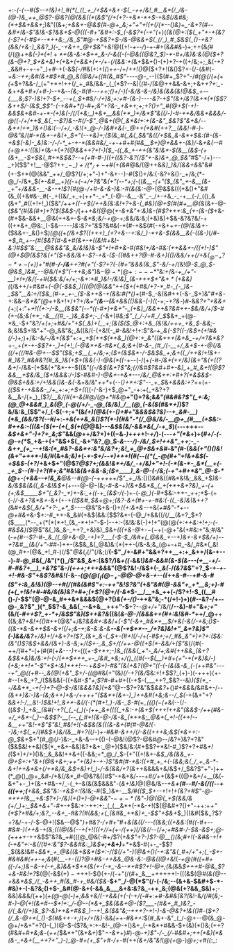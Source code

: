 +:-*(_-(_--#(*_$--+!&)+!_#(*(_((_+_/+$&+&+-$(_-++/&!_#__&*(/_/&-(@-)&_++_@$?-@&?(@(&&((*_(_&$"(/+(+?-+&*-*+$_-+&_$(/&#&;(*+$&+&&+;_)&"((&*+;+&_&_+-@&$(#-@+_&;+"+"+!(+(/(*--()&)+_-&+?(#--&#+!&-$"&!&-$?&&+$-@((_(-#+"&#+:-$_(-&$?+(-_+"(*+)(___(&(@+:($(_+"+-+(&?(-$?+(-#_$+--*++&;_/&_$"_#_@-_+$&?+$-/&*-@&&+$(_(/_)_#_$&$(_()-+&?(&&/+&-)_&&?_)(-_-+&++_@+$&"+*&!_@((+!_-+--/_)-+-#+(&*&#&*-)+;++(&_(_#(/(@+*+&_(-)+_($+!+*+$_(&-&:+$++_&-/-&((-(-@&((@&?_$_)-+-#+/&)&:&$(@($_$+?(&-@+?_$_+&+&)+(+*&+_(+&&+(+-/+-(/(&&:+(_&+$&+()-(+)+?-+((+/&;+;_&(-+?_&&#+-+-+"_)+#-+(-&$_(-/_#&(+:+(_(_)+*+*-/+/_++!()_@($+?+!(&()$?+-(/-(_&_#(-+*&:-++;&#(&+#_$+#_@_&(@&/+((#(&_#$"_----@-_-*-)($(#+_$?+"-/_#(@(/(+(+(+_$+?&&-/_(+"+*+!++(/_+_#&/&&-_(_(*$?--&)(_(#-/(&_@++&&-&+;+&+*+?+:_-&*+_+&+#+/+#-)-_-+&*-*-*(_&;-#(#---++;()+/-)(-&/&-&_-/&)&(&_&(&!_@&$_+--(___&;$?-)&!+?-$+_--+(_$+#&/-/+)&;+:+#-(&-_)--_--_&?-+$"(&+/&?(&+*(*($$?&++$___/-(&$_$$"-(-+&#+*()-#+;&"+?&-_+&*+;+;+?()+"_#(@+$(-+!-&&$&+&#-+-*-(+)&(-/(/(+&;_)+&+__&&(+*_)+/&*$"&((/-)-#-+_+&/&&+&_&&/-@((-/+/_++$_&(_--$?_)&--#(/-_$"_@&+(@(_&*&!+:+(&-&"_$&?$"&+&/--&*+!+*_)&+()&:(--/+/_-&!(+_@-/-)&#+&(-_@++(*&#(++?__(&&!-#-)-@&"&/(#-*(&+-+&(+_$+"(--+&)+;($(&_#(_&(_$&"&((/+$&_&-&*+$&:(#_-(&-+&$(-&)-_&)&:-/-/-*_+-+-*(&&#&/_-+-+#+#(#&__$+)_@+&&+-(&)_/-*&_+&(___-*-*_#(+_@_++:((&)+_(&-+(*+?(@&&_++?+!-)($_-((_&_+-++(&"&!&*-$(&__(&_$-(+(&+__-$+$&(_#+*&$&?-*-+_(+#-#-)(*(+((&?-*&?(/$"+-&)&+_@_$&"_#$"-/+)---_+)($$"+!__-@$?++_$_--_-)+/(*_/+-+$_#_(+(&#_@&/(@++&*&)_)&/(&&+&*&"&#(+-$+*(@(&&"_++/_@$?(/+;+"-)+"-&+--)-#($()+/&:(-&?+&()-_+/&;(*-@_/-/&*_$_(+-&#__+)((-+(-+/+?&"&(+"(--*+;(_-((*_&__-(+"($_(&"_+-&__(&-_+"+/&&&-__-&--+!$?(#(@-/+#-&-&-)&:-#(&(_&:-@-*(@&$&(((+&()+"&#(&_((+&#&-_#(-_+((&/_+_+(++*-_+*_(-@--&__-&"_-_/+-+&_-_-+__(-/_(()_&(&+"_#((+!+!_)($&"_/+++((-+$(/++&(&:&!+?+&-(_#&)(@+$(#(#+__@(&_(&+-@-(_$&"(#(&(#+)+?($($&$-/_(++_+&!(@_@(_+-&+&"+:&)&-(#$?+++:&_(+-(&-($_+&-(#+$&-&&+__@&(++&+-$_-&*&;&/-+_@-*+;&*&/&:&;(+&)&)+$&-&?&?&/-+((+*&+_@&:_(-$&----*-)&:&?+"&*$?&#&(-*(#-+&$(#(-+&+*++-(_@(_&!&+-*($&&+-_&()+$_)(@((+*(/&+$?((+++)_(+?+&--+:&/_)-*+&-$(&&__&(-(*(&-)_(_/_#-*+$_#_+--(#($&?(#_-_&+#(&+-+((_&!_#+*&!-*&:_)_#_$$"&:___@&&&"&_&/&!&)&-$"+!+#_+&___-#(#&!+/&-_#&:(++&&+-/((+!-)$"(@+$_@(&$?&(+"($+&&/&+-_$?-+&-($-((#&++?_@-#-&+)_(()_/_&&/++(/+&($_@-_+?-*+-($+)_)+"_#(#-__/-/&__++?_#(_+"(-$?+?(-(#+"&&&(&_$"-_&/-_+/(*&!_@-$_@_$-@&$_)&#_--@&/(*$"(-++&;&"_)&$-@-*(@+:---*$"&:+/&*-+_/+"-__)+!+/&/(-+#($&:&/+/+;-&+:+#_)&!-/&!&)_(&-+++$+"&$+*($+&&)(*(/&++/+#&#+*(-_@(-_$&$_)(((@(@(&&"++($+(+#&/+?-*_#-_(-_)&-_$&"__&:+/($&_(#-+_+-_($-&++&-+(&*&:_#(*()+_(#-$_-&(&#++(-&-_$+)&"_#+&_-+:&&_$-$&*&"(@+_+&+!+/+?+/&*+"(__&--(__&+&&(()&&-(-)(*(-+;-*+?&*-)_#-_&*&?+"+&&+(*+;($+:$"+*+!((+:-/_-&__(&$&"(--*((-#+)+&+"-_(+&)_/&&++&?&#++-$&/&/+/_$-#(+-(&;&(++_-&__((#_-_)&_&$+;-_(*-&+(_#&;$"_(_/-/+#_/_$_$&+_+(@-*&_-$+"&?_/+(+;+#&/+"+$(_&)+(__+;(&($($_@+:+&_(&!&/+++_+&_$-&&;-_&;&!&$+!&"+"-@_&&"&;_&((&/(-(+&!(-_#-&&!+!+:$"&*-+_&(-$?((-/&$+*_(+!_#_&(/-)+;_)+/&:-&_/-/&$+$(&$"+:+_+$(++$(*+&_)(@+:+_&"((&+++(&+&_-+/+?&*&?+-_+(*-+-$$?+-_)+(+!_(-@&*+&-#&*(_&;&+(#-&-_(#_/(-__+/_&+$-+-@(/&((/+((/_#_&-@+--$$"($&;+$__(_+/&;+;($+(&$&*-/-$&$&_+;&+((_/++&!+!&+-#_)&?_#&#&?(#_&_)&(+$+(&&(*-)-@&*(*((-_+--(-/(+_(-#-/&*(++/&)(&+"&$(+(($?&+_/-/&&-(+$&(+"&*-+-$((&"(*_(-/&$(&+?$"&;(/_/&#$?&#+#+-&)_+_#_&+!(@$?&&__+$&/&_($+!&&&:_/-)_$-#&#-)-@&+-+&*---/&/_@&++:+#+?(+&$&$-@&$+&&:_+_/+!&&()&-&(-*&_+_&/&"_++*_+(_--_(_)+*+:$"--_+_$_&_+&&&:+?_++(+*-(($&+-+&&&-_/+_+:+;+$+((*((-/-&-)+$_@+"_-+:+(_+&?+?&__&-/(+_)_($?_/__&/(#(*-&(#_@_/(@+*_#_&_@__+"()+?&;&_&"(#&#&?$"(_+:&;(@_@+&&#_)_&(@_(-@(/+/-_-@_(&/&)_/__(@_(-&($(#&*+)_)$?&/&:&_($$"+/_(-$(-+;+"(&_(+)(@&(+-()+#+"&&&$&?&)--+_&#-__)(*&_(&&/$?(--#_/+:-*+&(++&_&()$?(*-)(#&"-*(/_@&/&/-__@+_(#___(+$&:-#++&:-(((&-(*_$(+-(+(_$(+(@_@&)-_--&$&(&/-&&*&(_/-+_$_)(---+++_--&$+&+"-)+?+_&;$"_&&(_@_++/&?+)+$((-$&*-)+++*+!-_+/_)-(---_+"(*&_+)+(_#+/-(-@-+(*_$_+&-+(+"&$+$(_-&+"&?_@_$-*&-_--/_)-/&/_$+!++&"_++;-_-&++_(+_--+!&:(*_#&?-&&*+:&"&/&?+;&!_+_@+$&+&#-*&"_(_#-(&_&(+"()()&!(&+"+++*-)&/_#(&+_&;&)+_(-_+-$+/--+)+++!(#(--((*(_-@(#+"+!&+&$(-+$&$-(+?_/+&+$+"(@$?_@$?+;(&&!&*+/&/_-+/&)+"+!-(-*(&-*-_&*(__+(-_+_$--(#-)+?(#+;&"_#&!_&(&+&&-&;($+____)_&-@-(-/&;(-+"+#+*&"_@-$-*(@___+-*(__+&&--+!&_&__@&--#(@-(-++++*_+_/$"_+_/&:()()&#&((#&*&!&;_&&_+$_)&-&/&$&(&((_&-&!&$+_($+$---@-@-(&;-#_-&-_+_)(&+$&*&_(_+(+*+&+?&)_+-(+(+;&$_____$+"(_&?-_+)+-&:_+((-+_(&$-/(_-)+-(*-@_)(*-#+$&:-++-_++;+$-(+(-/_/-&+?&*&+-_&+(+-+_(($&#_$&_+*_@+;(_&?_-&+(#+-_+-#&:_(-_((_-&)&*(&+*+?(*&#_+&$(_&/+"+?-_+*_$---_-@&"&+&-()+/_(+:&*&--_+&(_+#&"-*_+-_-@+#&+_&-$+:-#_++-&_&#(+&$(&&:($$?&*-(-@_/+&&((/(/__(&+?_$+?($____(*--_+(*(*(*+!_(&_-*+!+"-$-)--+:-(&!&:&(-)+!+"(@(@_(+:++&:+!+;-(-#&$&)($_@$"&(_)&_&-_++?_+&)&)_$&+_(((+&-@+_-$-(-$+(-@+"&(+#&:+"&;_#_/&"(-_+(#-*-*$?-#-_&_((_@+&-@_-+)+?___(-$-$_/&#+(_@&&_+--+)&+-&+$&/+)--+?&#__(&(/+"-#_#-)++-(&$&_&(_@&)&:(*(++-(/&-&;&_(@+-+#_-&/_#&*(_&!(@_#+-(@&_+!_#-)(/$"_@&_($_/(/$"(/&;(/__(-$"_/+-&#+"&&+?++__+:+_&++/(&-+---)-#-@_#&(_/&"(*()_/$"&$_&+:(&$?_/_)&_+((-_&&!_)&#-&&#(&-$(&---(+__-+/-#-#&?+__)_+&?$"&-_/_(+++;+++&&_&"(@$?&!-/&$+(-*_&(*-/_(&?&_$"+?_$-+_-+-+!-#&-$"+&$?&#&!(-_&-*_-(@(@($_((@-_+$-@_@-@+_&-+--((++&-#--+#-_&*-#_($"+:&_&!&)(@--+#(/(#&(&#$"+:-++"&!$?&"(+&"&#(@-&&"+_+*__&;+)-#(+(_+!&!+#-#&/&(&)&?+#+;(+$?(@+/(-&*_$-__/__+&_++(-/$?+!-$_((__#()-/-$$"(@-@-&_#++&*&&&$(@+?()_&(+-/()-_++&"&;-*(/+!-)+)(#--&?-/+--@-_&?$"_)(*_$$?-&_&&(_--&+&__+++"-$__+?-_-@+/+"_/&/(__/--&)-#+"&_+;+"_(&/(*-#++$?_+-*+/&$$"&)($++&?&*((&(_&-@-/(&&&++(#+:&!&#-*_++/_@__++((&;&?_+&!+(()_#++(@&"+/&?_&&#+:&&_/+*(-$"(-&+_#&*+__$_/+&_(-&_(_/-+&;()_$-((&-*&-&++$_&-&+!(/+;&-+;&-&:&-&__-_-&(-+_$+*--_/+?&)&!+"_&+?&)$"_(-)&&_/&?__+/&)+!_/+&+?+!$?_(&+_&-(_$+-(#+!(/-/+(-#_$+;+/_#&_&"+)+?+:($&:_(&"()$?&$+&&/(&+)-&_-&;+/($+-_&_$+/(/+$+$-@((+$(*-&&/+($"&*(/(#(-++_/(#+*_-(+(#(#(+_&---)+_-(((+_-$+*+;-)&_((&&(_+"-_&/+;&#(++&&_(&+?&$&+&)&/&:+!-(-/(++$+++_+-_/&#_+&;+/()_((#(--$(__)+#+(+"-+(+&)&/-)(+&;+*+!+"-*$"+$+:&)+++!--_-+_&$+)-#&"(&(+&?(@+"((-(-(&(&-&_(-(++#&"----+"_@((+#--_&(@(+&"_$+/-((@_#&(+"(&_)(/-+$?($&/_$&:+!+$$?_(+)-)(-+++)(+-#--(+&_+?_/($&&&(-((+&#_-$"+;$?_#-#+#+((-+$-(___++?_$&?--&)_)($(*_--/&&+*_-+(-)+?-@-$-/&!&&&?&)(+&"_@--$?+?&"&$_&&?_+()_#+&&_&/&#&+-/_--(&++)&:-)&*-(&;&++)+&-/+++*+"($&*+(&+-)_)++&#(+&;&--/_$(_-+(&+"+?&*_&+!-/__&!-)_$&!+!_&+*-&(/(-(*(#+!_)-/&-_$-#(+_$($($()(-($+*&(--(/-((*&$-)_+&;_(&#(-+?(_(_-(_)(-(++_&*((((_+&:-+(&+$(++_+!++&"(&&$-/++(#&-+/_+&*-(_)--&$$?-__(--_(_#+!(&-@-/&-&_(*+*&;_@&+(_+!-((++!--&__++"&!-*$"$"&!_#&!+!(-&$&(&(((&-&+(#(#-@&!(--)&;+$(_+/(#&$+)&/(&___#+?(*(/-)___+-#&#-&++_/(/-&_((+++&;&$(*&++:-@_$&+_$+"(#_@(/-)&:-_+&-&--+(()-(-@&!(@$?-@&#_@-_-/&?+)&?+?&"($&$&!++&)($(*_+&+-&&)&?+&+:_@+)($&/&:(#+$$?+*&!-#_)$?+?+#&*+!(*($+)+/+)()&;_&_&&!++&+((-&&;+*_@_/_$-(+"((+!&*+-&$_/&(&&_+-@+$+:+"&+(@&+_&+;+_+"+(&)+_-+-)$"&#(#-*&:((+#_+_+(-(&&;&(_/_+_&-*-&+!++&*&+(/+*&/&_&$_$+$&)+!_)-/-&(&&/+?(&+*+&&&&+&/&$+/_$&?$"+"-)++(*_@()_@+_&#-/+&(/&*_#-@&?&((#$"-+&+&/-_--+#(/+_+(&$+((@+&+/+__(&(-&+"+-_)+(&-+#&-+/_-(_+-&(&(&$&&&"-(_&+!&)_@(@&/&*--+&__+_(#-_-#_/_-_&(/_((-_-+(((+_+;(__+&&_$&"&:-+&$+:(*&!&;-#($_)&*-__$_/_#_(($_$+_--+!+!+*_(&?+#$"-@-*+++!&__+&:$?+)-/&)(+()+)-@+&&"-$-+-*($&"-)_@(@(_+$(&&/&(+/_)+;_$&+&*+"-#+-+$&:+:-++:+;_(_(__&*+(-*&-+!($(@&#+?()+"-++:+_+"(*$?+#&/+;&?_--&+_-#&?(#(&&;+(_(&#&_+*&)+_-$$"+$&+_$_)((&#($&$_+$?$?+?&/-+-/-$-@+!($&--@$"_)+#&?-/+#+"_#+*&(&((/---((&&;((+&&:(#((-#+--#&#-)(++&-$+$(_&;(_((_@_(_&(--+($+!($((+/_/+(+-_/(++)(/(&(/--(/+;+#&#-/-$&-&$+;_@-(+++*+-++&$$"&?&_+#(((@_@&(-#+/$?(_+&$"+?-)$?-@__()(_&;_#+!(-&#&-+!+(-+&"+:-&(/(#+:&"$?-&&#&:_)&$__+;+&+)__+*_+&$-#(+-_-$$?_$(&&!&#+*_$&*_+_@&((&+&&*($+:-/($(/+"-)(@&+()(-+:&"&(_#+/+"+;(_-$+_-#&#&#(++-+;&*(#(*__-+-(_$()$?_@+#&-++&&_@&-&:-@&((@+*&!(*-+_@(#((+#+_(_(_-/+;_)&$-$&-+(-_+_&)&&+$+*(&(+-(-*_-&--*+#$?+!-*_@+;(_&_(_&&_$+++#-@&_$?+&-#&!+?_$(@(-&$($+)-++$+!-$()(+-/(-+"(/(#+_&__++++++!-(((&$(@_#(&(@--+_&_&*&$_/(_-&++_#(&_#-+_#&/($&-___$+"_/-@(*$"(/-(-/&;--(&+&-$&#+$-*-#&)+-(-&?&;()+$-_&#(@-&+(-&&_&___&+&:&?&_-++_&;(@&(+?&&_$&)__+;-&&)_&&_&/(++)(*+_(@-@(_-)+;&_&+&/(-+_&_&(+(-(_-+/(-_#+:+#-_&#&(&?(*&!-&_/(/_#(*&;-#-)-@_(+!(&+#_--$+!+:_/-@--(*&+_$&_(&&+_@-($?___-(#&+_#_)&?_-(/(_&/(/+)&_$?_-&)++&+_#&$_)--+!_&($&"&;-++_+?_-+!-*_)-&-@&?+!&$($()_#-(_$+?(/_&-@+*(_()-$(#&++-+;_/(_+/+(&)-_&&_(++-#&*+:_$(#_&+-&"_(_/-@+--@(&_@-@+/+&+"+?()-(_)(@-$-($?&;+:+-&!-_(@-+()&+_(-*&*+#&&-$+(&)(*()&;(++?(#&#+#_+&;&_-(_++(_$&*+"(&+&+)$"_$-$-&+_+)_#_)-@-_+)$"-/-_(/-#&#+;++(*&)(*&(&-_+&+(__++?+"_)-)_@-#+(+_$"+#-/+_-#_(++(&+/&"&!_(_@(+_@-)_@+;+#((_:_:
